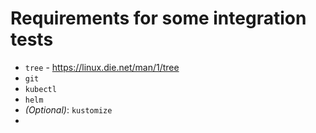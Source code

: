 # Requirements for some integration tests

- `tree` - https://linux.die.net/man/1/tree
- `git`
- `kubectl`
- `helm`
- _(Optional)_: `kustomize`
- 